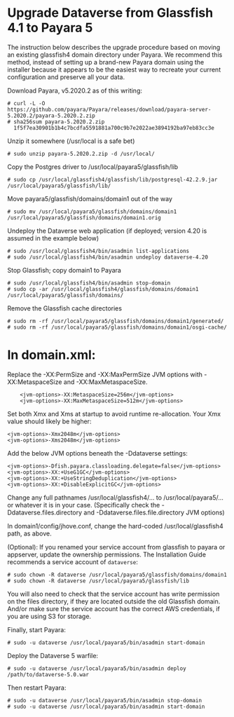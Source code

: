 Upgrade Dataverse from Glassfish 4.1 to Payara 5
================================================

The instruction below describes the upgrade procedure based on moving an existing glassfish4 domain directory under Payara. We recommend this method, instead of setting up a brand-new Payara domain using the installer because it appears to be the easiest way to recreate your current configuration and preserve all your data. 

Download Payara, v5.2020.2 as of this writing:

	# curl -L -O https://github.com/payara/Payara/releases/download/payara-server-5.2020.2/payara-5.2020.2.zip
	# sha256sum payara-5.2020.2.zip 
	  1f5f7ea30901b1b4c7bcdfa5591881a700c9b7e2022ae3894192ba97eb83cc3e

Unzip it somewhere (/usr/local is a safe bet)

	# sudo unzip payara-5.2020.2.zip -d /usr/local/

Copy the Postgres driver to /usr/local/payara5/glassfish/lib

	# sudo cp /usr/local/glassfish4/glassfish/lib/postgresql-42.2.9.jar /usr/local/payara5/glassfish/lib/

Move payara5/glassfish/domains/domain1 out of the way

	# sudo mv /usr/local/payara5/glassfish/domains/domain1 /usr/local/payara5/glassfish/domains/domain1.orig

Undeploy the Dataverse web application (if deployed; version 4.20 is assumed in the example below)

	# sudo /usr/local/glassfish4/bin/asadmin list-applications
	# sudo /usr/local/glassfish4/bin/asadmin undeploy dataverse-4.20

Stop Glassfish; copy domain1 to Payara

	# sudo /usr/local/glassfish4/bin/asadmin stop-domain
	# sudo cp -ar /usr/local/glassfish4/glassfish/domains/domain1 /usr/local/payara5/glassfish/domains/

Remove the Glassfish cache directories

	# sudo rm -rf /usr/local/payara5/glassfish/domains/domain1/generated/
	# sudo rm -rf /usr/local/payara5/glassfish/domains/domain1/osgi-cache/

In domain.xml:
=============

Replace the -XX:PermSize and -XX:MaxPermSize JVM options with -XX:MetaspaceSize and -XX:MaxMetaspaceSize.

        <jvm-options>-XX:MetaspaceSize=256m</jvm-options>
        <jvm-options>-XX:MaxMetaspaceSize=512m</jvm-options>

Set both Xmx and Xms at startup to avoid runtime re-allocation. Your Xmx value should likely be higher: 

	<jvm-options>-Xmx2048m</jvm-options>
	<jvm-options>-Xms2048m</jvm-options>

Add the below JVM options beneath the -Ddataverse settings:  

	<jvm-options>-Dfish.payara.classloading.delegate=false</jvm-options>
	<jvm-options>-XX:+UseG1GC</jvm-options>
	<jvm-options>-XX:+UseStringDeduplication</jvm-options>
	<jvm-options>-XX:+DisableExplicitGC</jvm-options>

Change any full pathnames /usr/local/glassfish4/... to /usr/local/payara5/... or whatever it is in your case. (Specifically check the -Ddataverse.files.directory and -Ddataverse.files.file.directory JVM options)

In domain1/config/jhove.conf, change the hard-coded /usr/local/glassfish4 path, as above.

(Optional): If you renamed your service account from glassfish to payara or appserver, update the ownership permissions. The Installation Guide recommends a service account of `dataverse`:

	# sudo chown -R dataverse /usr/local/payara5/glassfish/domains/domain1
	# sudo chown -R dataverse /usr/local/payara5/glassfish/lib
	
You will also need to check that the service account has write permission on the files directory, if they are located outside the old Glassfish domain. And/or make sure the service account has the correct AWS credentials, if you are using S3 for storage. 

Finally, start Payara:

	# sudo -u dataverse /usr/local/payara5/bin/asadmin start-domain

Deploy the Dataverse 5 warfile:

	# sudo -u dataverse /usr/local/payara5/bin/asadmin deploy /path/to/dataverse-5.0.war

Then restart Payara:

	# sudo -u dataverse /usr/local/payara5/bin/asadmin stop-domain
	# sudo -u dataverse /usr/local/payara5/bin/asadmin start-domain
 
